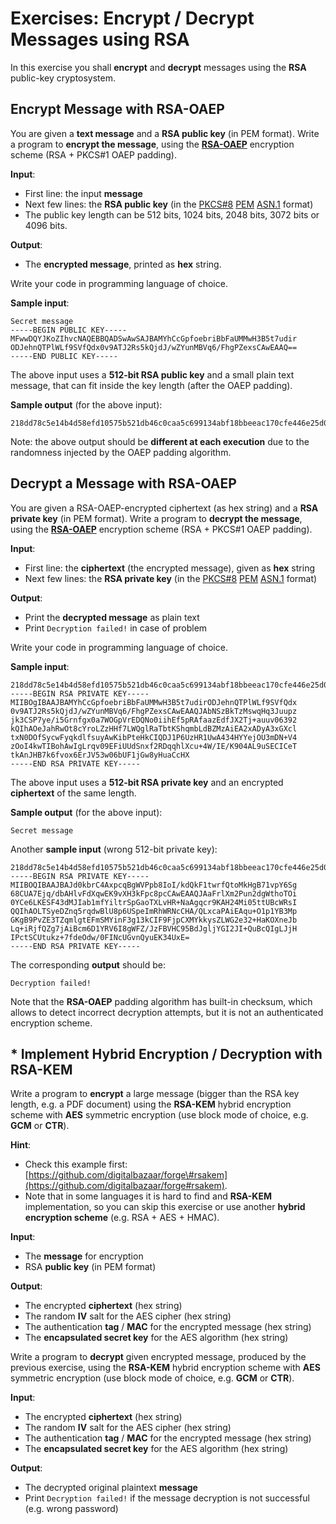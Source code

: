 # Exercises: Encrypt / Decrypt Messages using RSA

In this exercise you shall **encrypt** and **decrypt** messages using the **RSA** public-key cryptosystem.

## Encrypt Message with RSA-OAEP

You are given a **text message** and a **RSA public key** \(in PEM format\). Write a program to **encrypt the message**, using the [**RSA-OAEP**](https://en.wikipedia.org/wiki/Optimal_asymmetric_encryption_padding) encryption scheme \(RSA + PKCS\#1 OAEP padding\).

**Input**:

* First line: the input **message**
* Next few lines: the **RSA public key** \(in the [PKCS\#8](https://en.wikipedia.org/wiki/PKCS_8) [PEM](https://en.wikipedia.org/wiki/Privacy-Enhanced_Mail) [ASN.1](https://en.wikipedia.org/wiki/Abstract_Syntax_Notation_One) format\)
* The public key length can be 512 bits, 1024 bits, 2048 bits, 3072 bits or 4096 bits.

**Output**:

* The **encrypted message**, printed as **hex** string.

Write your code in programming language of choice.

**Sample input**:

```
Secret message
-----BEGIN PUBLIC KEY-----
MFwwDQYJKoZIhvcNAQEBBQADSwAwSAJBAMYhCcGpfoebriBbFaUMMwH3B5t7udir
ODJehnQTPlWLf9SVfQdx0v9ATJ2Rs5kQjdJ/wZYunMBVq6/FhgPZexsCAwEAAQ==
-----END PUBLIC KEY-----
```

The above input uses a **512-bit RSA public key** and a small plain text message, that can fit inside the key length \(after the OAEP padding\).

**Sample output** \(for the above input\):

```
218dd78c5e14b4d58efd10575b521db46c0caa5c699134abf18bbeeac170cfe446e25d0d82257082539e4ccd3e0aa8bffc1b07d2bde9e635a7b9b7fc6cf4c266
```

Note: the above output should be **different at each execution** due to the randomness injected by the OAEP padding algorithm.

## Decrypt a Message with RSA-OAEP

You are given a RSA-OAEP-encrypted ciphertext \(as hex string\) and a **RSA private key** \(in PEM format\). Write a program to **decrypt the message**, using the [**RSA-OAEP**](https://en.wikipedia.org/wiki/Optimal_asymmetric_encryption_padding) encryption scheme \(RSA + PKCS\#1 OAEP padding\).

**Input**:

* First line: the **ciphertext** \(the encrypted message\), given as **hex** string
* Next few lines: the **RSA private key** \(in the [PKCS\#8](https://en.wikipedia.org/wiki/PKCS_8) [PEM](https://en.wikipedia.org/wiki/Privacy-Enhanced_Mail) [ASN.1](https://en.wikipedia.org/wiki/Abstract_Syntax_Notation_One) format\)

**Output**:

* Print the **decrypted message** as plain text 
* Print `Decryption failed!` in case of problem

Write your code in programming language of choice.

**Sample input**:

```
218dd78c5e14b4d58efd10575b521db46c0caa5c699134abf18bbeeac170cfe446e25d0d82257082539e4ccd3e0aa8bffc1b07d2bde9e635a7b9b7fc6cf4c266
-----BEGIN RSA PRIVATE KEY-----
MIIBOgIBAAJBAMYhCcGpfoebriBbFaUMMwH3B5t7udirODJehnQTPlWLf9SVfQdx
0v9ATJ2Rs5kQjdJ/wZYunMBVq6/FhgPZexsCAwEAAQJAbNSzBkTzMswqHq3Juupz
jk3CSP7ye/i5Grnfgx0a7WOGpVrEDQNo0iihEf5pRAfaazEdfJX2Tj+auuv06392
kQIhAOeJahRwOt8cYroLZzHHf7LWQglRaTbtKShqmbLdBZMzAiEA2xADyA3xGXcl
txN0DOfSycwFyqkdlfsuyAwKibPteHkCIQDJ1P6UzHR1UwA434HYYejOU3mDN+V4
zOoI4kwTIBohAwIgLrqv09EFiUUdSnxf2RDqqhlXcu+4W/IE/K904AL9uSECICeT
tkAnJHB7k6fvox6ErJV53w06bUF1jGw8yHuaCcHX
-----END RSA PRIVATE KEY-----
```

The above input uses a **512-bit RSA private key** and an encrypted **ciphertext** of the same length.

**Sample output** \(for the above input\):

```
Secret message
```

Another **sample input** \(wrong 512-bit private key\):

```
218dd78c5e14b4d58efd10575b521db46c0caa5c699134abf18bbeeac170cfe446e25d0d82257082539e4ccd3e0aa8bffc1b07d2bde9e635a7b9b7fc6cf4c266
-----BEGIN RSA PRIVATE KEY-----
MIIBOQIBAAJBAJd0kbrC4AxpcqBgWVPpb8IoI/kdQkF1twrfQtoMkHgB71vpY6Sg
68CUA7Ejq/dbAHlvFdXqwEK9vXH3kFpc8pcCAwEAAQJAaFrlXm2Pun2dgWthoTOi
0YCe6LKESF43dMJIab1mfYiltrSpGaoTXLvHR+NaAgqcr9KAH24Mi05ttUBcWRsI
QQIhAOLTSyeDZnq5rqdwBlU8p6USpeImRhWRNcCHA/QLxcaPAiEAqu+O1p1YB3Mp
GKgB9PvZE3TZqmlgtEFmSMYinF3g13kCIF9FjpCXMYkkysZLWG2e32+HaKOXneJb
Lq+iRjfQZg7jAiBcm6D1YRV6I8gWFZ/JzFBVHC95BdJgljYGI2JI+QuBcQIgLJjH
IPctSCUtukz+7fdeOdw/0FINcUGvnQyuEK34UxE=
-----END RSA PRIVATE KEY-----
```

The corresponding **output** should be:

```
Decryption failed!
```

Note that the **RSA-OAEP** padding algorithm has built-in checksum, which allows to detect incorrect decryption attempts, but it is not an authenticated encryption scheme.

## \* Implement Hybrid Encryption / Decryption with RSA-KEM

Write a program to **encrypt** a large message \(bigger than the RSA key length, e.g. a PDF document\) using the **RSA-KEM** hybrid encryption scheme with **AES** symmetric encryption \(use block mode of choice, e.g. **GCM** or **CTR**\).

**Hint**:

* Check this example first: [https://github.com/digitalbazaar/forge\#rsakem](https://github.com/digitalbazaar/forge#rsakem).
* Note that in some languages it is hard to find and **RSA-KEM** implementation, so you can skip this exercise or use another **hybrid encryption scheme** \(e.g. RSA + AES + HMAC\).

**Input**:

* The **message** for encryption
* RSA **public key** \(in PEM format\)

**Output**:

* The encrypted **ciphertext** \(hex string\)
* The random **IV** salt for the AES cipher \(hex string\)
* The authentication **tag** / **MAC** for the encrypted message \(hex string\)
* The **encapsulated secret key** for the AES algorithm \(hex string\)

Write a program to **decrypt** given encrypted message, produced by the previous exercise, using the **RSA-KEM** hybrid encryption scheme with **AES** symmetric encryption \(use block mode of choice, e.g. **GCM** or **CTR**\).

**Input**:

* The encrypted **ciphertext** \(hex string\)
* The random **IV** salt for the AES cipher \(hex string\)
* The authentication **tag** / **MAC** for the encrypted message \(hex string\)
* The **encapsulated secret key** for the AES algorithm \(hex string\)

**Output**:

* The decrypted original plaintext **message**
* Print `Decryption failed!` if the message decryption is not successful \(e.g. wrong password\)
